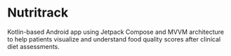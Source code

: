# Nutritrack
Kotlin-based Android app using Jetpack Compose and MVVM architecture to help patients visualize and understand food quality scores after clinical diet assessments. 
